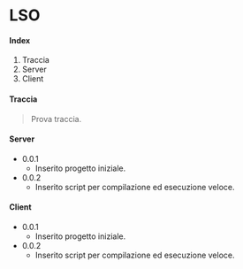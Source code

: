 # LSO

#### Index
1. Traccia
2. Server
3. Client


#### Traccia
> Prova traccia.


#### Server
- 0.0.1
  - Inserito progetto iniziale.
- 0.0.2
  - Inserito script per compilazione ed esecuzione veloce.


#### Client
- 0.0.1
  - Inserito progetto iniziale.
- 0.0.2
  - Inserito script per compilazione ed esecuzione veloce.
